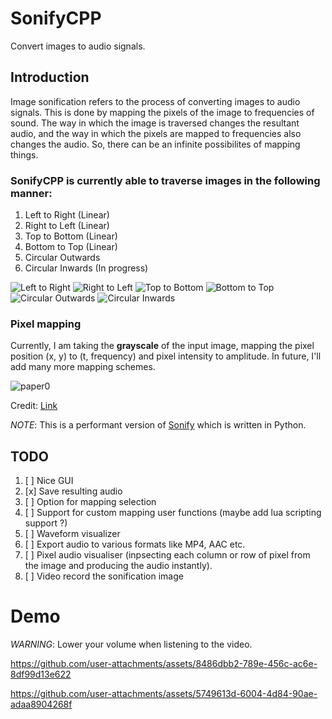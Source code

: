 # SonifyCPP

Convert images to audio signals.

## Introduction

Image sonification refers to the process of converting images to audio signals. This is done by mapping the pixels of the image to frequencies of sound. The way in which the image is traversed changes the resultant audio, and the way in which the pixels are mapped to frequencies also changes the audio. So, there can be an infinite possibilites of mapping things.

### SonifyCPP is currently able to traverse images in the following manner:
1. Left to Right (Linear)
2. Right to Left (Linear)
3. Top to Bottom (Linear)
4. Bottom to Top (Linear)
5. Circular Outwards
6. Circular Inwards (In progress)

![Left to Right](https://github.com/user-attachments/assets/5342b735-028f-429a-9c82-d8ac401a0769)
![Right to Left](https://github.com/user-attachments/assets/68a9f8da-1116-4a0c-8f82-4806da90ba18)
![Top to Bottom](https://github.com/user-attachments/assets/d0d54029-6cf5-43b9-a31d-cbf22b5f6ac2)
![Bottom to Top](https://github.com/user-attachments/assets/7f4b1aef-1ea1-4208-874f-487adb1eb0ea)
![Circular Outwards](https://github.com/user-attachments/assets/33dbc508-8a17-44b2-ac1c-2db59b249d1d)
![Circular Inwards](https://github.com/user-attachments/assets/077c4ae8-e7e9-4e3c-931e-156799afd3a7)

### Pixel mapping
Currently, I am taking the **grayscale** of the input image, mapping the pixel position (x, y) to (t, frequency) and pixel intensity to amplitude. In future, I'll add many more mapping schemes.

![paper0](https://github.com/user-attachments/assets/4c64fdbf-7d45-439c-b873-848dd09dd490)

Credit: [Link](https://www.seeingwithsound.com/im2sound.htm)

*NOTE*: This is a performant version of [Sonify](https://github.com/dheerajshenoy/sonify/) which is written in Python.

## TODO

1. [ ] Nice GUI
2. [x] Save resulting audio
3. [ ] Option for mapping selection
4. [ ] Support for custom mapping user functions (maybe add lua scripting support ?)
5. [ ] Waveform visualizer
6. [ ] Export audio to various formats like MP4, AAC etc.
7. [ ] Pixel audio visualiser (inpsecting each column or row of pixel from the image and producing the audio instantly).
8. [ ] Video record the sonification image

# Demo

*WARNING*: Lower your volume when listening to the video.

https://github.com/user-attachments/assets/8486dbb2-789e-456c-ac6e-8df99d13e622

https://github.com/user-attachments/assets/5749613d-6004-4d84-90ae-adaa8904268f



